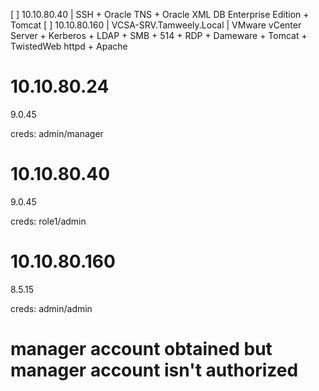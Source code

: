 [ ] 10.10.80.40 | SSH + Oracle TNS + Oracle XML DB Enterprise Edition + Tomcat
[ ] 10.10.80.160 | VCSA-SRV.Tamweely.Local | VMware vCenter Server + Kerberos + LDAP + SMB + 514 + RDP + Dameware + Tomcat + TwistedWeb httpd + Apache

# 10.10.80.24
9.0.45

creds: admin/manager

# 10.10.80.40
9.0.45

creds: role1/admin

# 10.10.80.160
8.5.15

creds: admin/admin

# manager account obtained but manager account isn't authorized